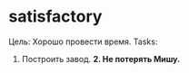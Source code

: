 # satisfactory
Цель: Хорошо провести время.
Tasks: 
1. Построить завод.
<b>2. Не потерять Мишу. </b>
